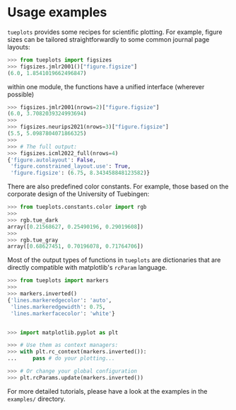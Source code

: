 
# Usage examples

`tueplots` provides some recipes for scientific plotting.
For example, figure sizes can be tailored straightforwardly to some common journal page layouts:
```python
>>> from tueplots import figsizes
>>> figsizes.jmlr2001()["figure.figsize"]
(6.0, 1.8541019662496847)
```
within one module, the functions have a unified interface (wherever possible)
```python
>>> figsizes.jmlr2001(nrows=2)["figure.figsize"]
(6.0, 3.7082039324993694)
>>>
>>> figsizes.neurips2021(nrows=3)["figure.figsize"]
(5.5, 5.0987804071866325)
>>>
>>> # The full output:
>>> figsizes.icml2022_full(nrows=4)
{'figure.autolayout': False,
 'figure.constrained_layout.use': True,
 'figure.figsize': (6.75, 8.343458848123582)}
```

There are also predefined color constants. For example, those based on the corporate design of the University of Tuebingen:
```python
>>> from tueplots.constants.color import rgb
>>>
>>> rgb.tue_dark
array([0.21568627, 0.25490196, 0.29019608])
>>>
>>> rgb.tue_gray
array([0.68627451, 0.70196078, 0.71764706])
```

Most of the output types of functions in `tueplots` are dictionaries that are directly compatible with matplotlib's `rcParam` language.
```python
>>> from tueplots import markers
>>>
>>> markers.inverted()
{'lines.markeredgecolor': 'auto',
 'lines.markeredgewidth': 0.75,
 'lines.markerfacecolor': 'white'}


>>> import matplotlib.pyplot as plt

>>> # Use them as context managers:
>>> with plt.rc_context(markers.inverted()):
...     pass # do your plotting...

>>> # Or change your global configuration
>>> plt.rcParams.update(markers.inverted())
```

For more detailed tutorials, please have a look at the examples in the `examples/` directory.
